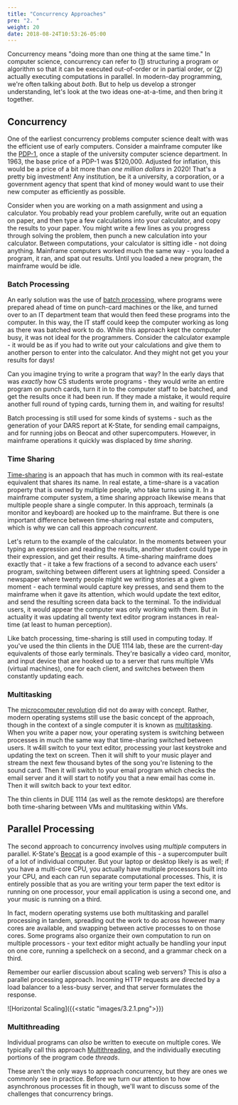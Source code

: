 ```yaml
---
title: "Concurrency Approaches"
pre: "2. "
weight: 20
date: 2018-08-24T10:53:26-05:00
---
```


Concurrency means "doing more than one thing at the same time."  In computer science, concurrency can refer to ([1](https://en.wikipedia.org/wiki/Concurrency_(computer_science))) structuring a program or algorithm so that it can be executed out-of-order or in partial order, or ([2](https://en.wikipedia.org/wiki/Concurrent_computing)) actually executing computations in parallel.  In modern-day programming, we're often talking about _both_.  But to help us develop a stronger understanding, let's look at the two ideas one-at-a-time, and then bring it together.

## Concurrency
One of the earliest concurrency problems computer science dealt with was the efficient use of early computers.  Consider a mainframe computer like the [PDP-1](https://en.wikipedia.org/wiki/PDP-1), once a staple of the university computer science department.  In 1963, the base price of a PDP-1 was $120,000.  Adjusted for inflation, this would be a price of a bit more than _one million dollars_ in 2020!  That's a pretty big investment!  Any institution, be it a university, a corporation, or a government agency that spent that kind of money would want to use their new computer as efficiently as possible.

Consider when you are working on a math assignment and using a calculator.  You probably read your problem carefully, write out an equation on paper, and then type a few calculations into your calculator, and copy the results to your paper.  You might write a few lines as you progress through solving the problem, then punch a new calculation into your calculator.  Between computations, your calculator is sitting idle - not doing anything.  Mainframe computers worked much the same way - you loaded a program, it ran, and spat out results.  Until you loaded a new program, the mainframe would be idle.  

### Batch Processing 
An early solution was the use of [batch processing](https://en.wikipedia.org/wiki/Batch_processing), where programs were prepared ahead of time on punch-card machines or the like, and turned over to an IT department team that would then feed these programs into the computer.  In this way, the IT staff could keep the computer working as long as there was batched work to do.  While this approach kept the computer busy, it was not ideal for the programmers.  Consider the calculator example - it would be as if you had to write out your calculations and give them to another person to enter into the calculator.  And they might not get you your results for days!  

Can you imagine trying to write a program that way? In the early days that was _exactly_ how CS students wrote programs - they would write an entire program on punch cards, turn it in to the computer staff to be batched, and get the results once it had been run.  If they made a mistake, it would require another full round of typing cards, turning them in, and waiting for results!

Batch processing is still used for some kinds of systems - such as the generation of your DARS report at K-State, for sending email campaigns, and for running jobs on Beocat and other supercomputers.  However, in mainframe operations it quickly was displaced by _time sharing_.

### Time Sharing
[Time-sharing](https://en.wikipedia.org/wiki/Time-sharing) is an appoach that has much in common with its real-estate equivalent that shares its name.  In real estate, a time-share is a vacation property that is owned by multiple people, who take turns using it.  In a mainframe computer system, a time sharing approach likewise means that multiple people share a single computer.  In this approach, terminals (a monitor and keyboard) are hooked up to the mainframe.  But there is one important difference between time-sharing real estate and computers, which is why we can call this approach _concurrent_.  

Let's return to the example of the calculator.  In the moments between your typing an expression and reading the results, another student could type in their expression, and get their results.  A time-sharing mainframe does exactly that - it take a few fractions of a second to advance each users' program, switching between different users at lightning speed.  Consider a newspaper where twenty people might we writing stories at a given moment - each terminal would capture key presses, and send them to the mainframe when it gave its attention, which would update the text editor, and send the resulting screen data back to the terminal.  To the individual users, it would appear the computer was only working with them. But in actuality it was updating all twenty text editor program instances in real-time (at least to human perception).

Like batch processing, time-sharing is still used in computing today.  If you've used the thin clients in the DUE 1114 lab, these are the current-day equivalents of those early terminals.  They're basically a video card, monitor, and input device that are hooked up to a server that runs multiple VMs (virtual machines), one for each client, and switches between them constantly updating each.

### Multitasking
The [microcomputer revolution](https://en.wikipedia.org/wiki/Microcomputer) did not do away with concept.  Rather, modern operating systems still use the basic concept of the approach, though in the context of a single computer it is known as [multitasking](https://en.wikipedia.org/wiki/Computer_multitasking).  When you write a paper now, your operating system is switching between processes in much the same way that time-sharing switched between users.  It w4ill switch to your text editor, processing your last keystroke and updating the text on screen. Then it will shift to your music player and stream the next few thousand bytes of the song you're listening to the sound card.  Then it will switch to your email program which checks the email server and it will start to notify you that a new email has come in.  Then it will switch back to your text editor. 

The thin clients in DUE 1114 (as well as the remote desktops) are therefore both time-sharing between VMs and multitasking within VMs.

## Parallel Processing 
The second approach to concurrency involves using _multiple_ computers in parallel.  K-State's [Beocat](https://support.beocat.ksu.edu/BeocatDocs/index.php?title=Main_Page) is a good example of this - a supercomputer built of a lot of individual computer.  But your laptop or desktop likely is as well; if you have a multi-core CPU, you actually have multiple processors built into your CPU, and each can run separate computational processes.  This, it is entirely possible that as you are writing your term paper the text editor is running on one processor, your email application is using a second one, and your music is running on a third.  

In fact, modern operating systems use both multitasking and parallel processing in tandem, spreading out the work to do across however many cores are available, and swapping between active processes to on those cores.  Some programs also organize their own computation to run on multiple processors - your text editor might actually be handling your input on one core, running a spellcheck on a second, and a grammar check on a third.

Remember our earlier discussion about scaling web servers?  This is _also_ a parallel processing approach.  Incoming HTTP requests are directed by a load balancer to a less-busy server, and that server formulates the response.

![Horizontal Scaling]({{<static "images/3.2.1.png">}})

### Multithreading
Individual programs can _also_ be written to execute on multiple cores.  We typically call this approach [Multithreading](https://en.wikipedia.org/wiki/Thread_(computing)#Multithreading), and the individually executing portions of the program code _threads_.  

These aren't the only ways to approach concurrency, but they are ones we commonly see in practice.  Before we turn our attention to how asynchronous processes fit in though, we'll want to discuss some of the challenges that concurrency brings. 